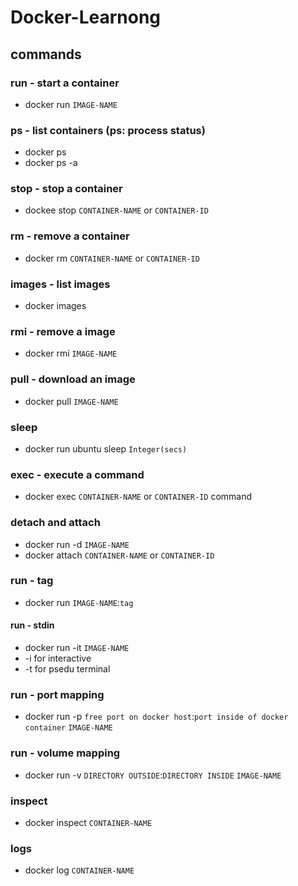 # Docker-Learnong

## commands

### run - start a container
*   docker run `IMAGE-NAME`

### ps - list containers (ps: process status)
*   docker ps
*   docker ps -a

### stop - stop a container
*   dockee stop `CONTAINER-NAME` or `CONTAINER-ID`

### rm - remove a container
*   docker rm `CONTAINER-NAME` or `CONTAINER-ID`

### images - list images
*   docker images

### rmi - remove a image
*   docker rmi `IMAGE-NAME`

### pull - download an image
*   docker pull `IMAGE-NAME`

### sleep
*   docker run ubuntu sleep `Integer(secs)`

### exec - execute a command
*   docker exec `CONTAINER-NAME` or `CONTAINER-ID` command

### detach and attach
*   docker run -d `IMAGE-NAME`
*   docker attach `CONTAINER-NAME` or `CONTAINER-ID`

### run - tag
*   docker run `IMAGE-NAME`:`tag`

#### run - stdin
*   docker run -it `IMAGE-NAME`
*   -i for interactive
*   -t for psedu terminal

### run - port mapping
*   docker run -p `free port on docker host`:`port inside of docker container` `IMAGE-NAME`

### run - volume mapping
*   docker run -v `DIRECTORY OUTSIDE`:`DIRECTORY INSIDE` `IMAGE-NAME`

### inspect
*   docker inspect `CONTAINER-NAME`

### logs
*   docker log `CONTAINER-NAME`
